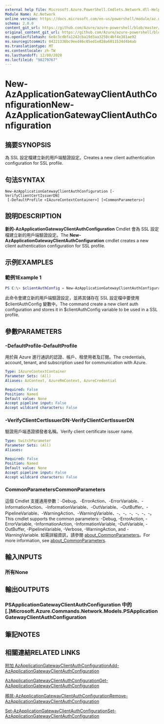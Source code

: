 ```yaml
---
external help file: Microsoft.Azure.PowerShell.Cmdlets.Network.dll-Help.xml
Module Name: Az.Network
online version: https://docs.microsoft.com/en-us/powershell/module/az.network/new-azapplicationgatewayclientauthconfiguration
schema: 2.0.0
content_git_url: https://github.com/Azure/azure-powershell/blob/master/src/Network/Network/help/New-AzApplicationGatewayClientAuthConfiguration.md
original_content_git_url: https://github.com/Azure/azure-powershell/blob/master/src/Network/Network/help/New-AzApplicationGatewayClientAuthConfiguration.md
ms.openlocfilehash: 6e8c3cdbfa1242cba19d3aa3250c4bf4e381ae92
ms.sourcegitcommit: 04221336bc9eed46c05ed1e828a6811534d4b4ab
ms.translationtype: MT
ms.contentlocale: zh-TW
ms.lasthandoff: 12/08/2020
ms.locfileid: "98279767"
---
```

# <span data-ttu-id="f5077-101">New-AzApplicationGatewayClientAuthConfiguration</span><span class="sxs-lookup"><span data-stu-id="f5077-101">New-AzApplicationGatewayClientAuthConfiguration</span></span>

## <span data-ttu-id="f5077-102">摘要</span><span class="sxs-lookup"><span data-stu-id="f5077-102">SYNOPSIS</span></span>
<span data-ttu-id="f5077-103">為 SSL 設定檔建立新的用戶端驗證設定。</span><span class="sxs-lookup"><span data-stu-id="f5077-103">Creates a new client authentication configuration for SSL profile.</span></span>

## <span data-ttu-id="f5077-104">句法</span><span class="sxs-lookup"><span data-stu-id="f5077-104">SYNTAX</span></span>

```
New-AzApplicationGatewayClientAuthConfiguration [-VerifyClientCertIssuerDN]
 [-DefaultProfile <IAzureContextContainer>] [<CommonParameters>]
```

## <span data-ttu-id="f5077-105">說明</span><span class="sxs-lookup"><span data-stu-id="f5077-105">DESCRIPTION</span></span>
<span data-ttu-id="f5077-106">**新的-AzApplicationGatewayClientAuthConfiguration** Cmdlet 會為 SSL 設定檔建立新的用戶端驗證設定。</span><span class="sxs-lookup"><span data-stu-id="f5077-106">The **New-AzApplicationGatewayClientAuthConfiguration** cmdlet creates a new client authentication configuration for SSL profile.</span></span>

## <span data-ttu-id="f5077-107">示例</span><span class="sxs-lookup"><span data-stu-id="f5077-107">EXAMPLES</span></span>

### <span data-ttu-id="f5077-108">範例1</span><span class="sxs-lookup"><span data-stu-id="f5077-108">Example 1</span></span>
```powershell
PS C:\> $clientAuthConfig = New-AzApplicationGatewayClientAuthConfiguration -VerifyClientCertIssuerDN
```

<span data-ttu-id="f5077-109">此命令會建立新的用戶端驗證設定，並將其儲存在 SSL 設定檔中要使用 $clientAuthConfig 變數中。</span><span class="sxs-lookup"><span data-stu-id="f5077-109">The command create a new client auth configuration and stores it in $clientAuthConfig variable to be used in a SSL profile.</span></span> 

## <span data-ttu-id="f5077-110">參數</span><span class="sxs-lookup"><span data-stu-id="f5077-110">PARAMETERS</span></span>

### <span data-ttu-id="f5077-111">-DefaultProfile</span><span class="sxs-lookup"><span data-stu-id="f5077-111">-DefaultProfile</span></span>
<span data-ttu-id="f5077-112">用於與 Azure 進行通訊的認證、帳戶、租使用者及訂閱。</span><span class="sxs-lookup"><span data-stu-id="f5077-112">The credentials, account, tenant, and subscription used for communication with Azure.</span></span>

```yaml
Type: IAzureContextContainer
Parameter Sets: (All)
Aliases: AzContext, AzureRmContext, AzureCredential

Required: False
Position: Named
Default value: None
Accept pipeline input: False
Accept wildcard characters: False
```

### <span data-ttu-id="f5077-113">-VerifyClientCertIssuerDN</span><span class="sxs-lookup"><span data-stu-id="f5077-113">-VerifyClientCertIssuerDN</span></span>
<span data-ttu-id="f5077-114">驗證用戶端憑證頒發者名稱。</span><span class="sxs-lookup"><span data-stu-id="f5077-114">Verify client certificate issuer name.</span></span>

```yaml
Type: SwitchParameter
Parameter Sets: (All)
Aliases:

Required: False
Position: Named
Default value: None
Accept pipeline input: False
Accept wildcard characters: False
```

### <span data-ttu-id="f5077-115">CommonParameters</span><span class="sxs-lookup"><span data-stu-id="f5077-115">CommonParameters</span></span>
<span data-ttu-id="f5077-116">這個 Cmdlet 支援通用參數：-Debug、-ErrorAction、-ErrorVariable、-InformationAction、-InformationVariable、-OutVariable、-OutBuffer、-PipelineVariable、-WarningAction、-WarningVariable、-、-、-、-、-、-。</span><span class="sxs-lookup"><span data-stu-id="f5077-116">This cmdlet supports the common parameters: -Debug, -ErrorAction, -ErrorVariable, -InformationAction, -InformationVariable, -OutVariable, -OutBuffer, -PipelineVariable, -Verbose, -WarningAction, and -WarningVariable.</span></span> <span data-ttu-id="f5077-117">如需詳細資訊，請參閱 [about_CommonParameters](http://go.microsoft.com/fwlink/?LinkID=113216)。</span><span class="sxs-lookup"><span data-stu-id="f5077-117">For more information, see [about_CommonParameters](http://go.microsoft.com/fwlink/?LinkID=113216).</span></span>

## <span data-ttu-id="f5077-118">輸入</span><span class="sxs-lookup"><span data-stu-id="f5077-118">INPUTS</span></span>

### <span data-ttu-id="f5077-119">所有</span><span class="sxs-lookup"><span data-stu-id="f5077-119">None</span></span>

## <span data-ttu-id="f5077-120">輸出</span><span class="sxs-lookup"><span data-stu-id="f5077-120">OUTPUTS</span></span>

### <span data-ttu-id="f5077-121">PSApplicationGatewayClientAuthConfiguration 中的 [.]</span><span class="sxs-lookup"><span data-stu-id="f5077-121">Microsoft.Azure.Commands.Network.Models.PSApplicationGatewayClientAuthConfiguration</span></span>

## <span data-ttu-id="f5077-122">筆記</span><span class="sxs-lookup"><span data-stu-id="f5077-122">NOTES</span></span>

## <span data-ttu-id="f5077-123">相關連結</span><span class="sxs-lookup"><span data-stu-id="f5077-123">RELATED LINKS</span></span>

[<span data-ttu-id="f5077-124">附加 AzApplicationGatewayClientAuthConfiguration</span><span class="sxs-lookup"><span data-stu-id="f5077-124">Add-AzApplicationGatewayClientAuthConfiguration</span></span>](./Add-AzApplicationGatewayClientAuthConfiguration.md)

[<span data-ttu-id="f5077-125">AzApplicationGatewayClientAuthConfiguration</span><span class="sxs-lookup"><span data-stu-id="f5077-125">Get-AzApplicationGatewayClientAuthConfiguration</span></span>](./Get-AzApplicationGatewayClientAuthConfiguration.md)

[<span data-ttu-id="f5077-126">移除-AzApplicationGatewayClientAuthConfiguration</span><span class="sxs-lookup"><span data-stu-id="f5077-126">Remove-AzApplicationGatewayClientAuthConfiguration</span></span>](./Remove-AzApplicationGatewayClientAuthConfiguration.md)

[<span data-ttu-id="f5077-127">Set-AzApplicationGatewayClientAuthConfiguration</span><span class="sxs-lookup"><span data-stu-id="f5077-127">Set-AzApplicationGatewayClientAuthConfiguration</span></span>](./Set-AzApplicationGatewayClientAuthConfiguration.md)